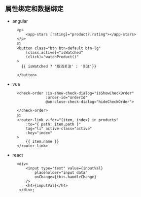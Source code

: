 
## 属性绑定和数据绑定
- angular
		
		<p>
		    <app-stars [rating]="product?.rating"></app-stars>
		</p>
		和
	    <button class="btn btn-default btn-lg"
	        [class.active]="isWatched"
	        (click)="watchProduct()"
	    >
	      {{ isWatched ? '取消关注' : '关注'}}
	    
		</button>

- vue

		<check-order :is-show-check-dialog="isShowCheckOrder"
                     :order-id="orderId"
                     @on-close-check-dialog="hideCheckOrder">

        </check-order>
		和
        <router-link v-for="(item, index) in products"
            :to="{ path: item.path }"
            tag="li" active-class="active"
            :key="index"
        >
            {{ item.name }}
        </router-link>

- react

		<div>
            <input type="text" value={inputVal} 
				placeholder="input data" 
				onChange={this.handleChange} 
			/> 
            <h4>{inputVal}</h4>
         </div>;











